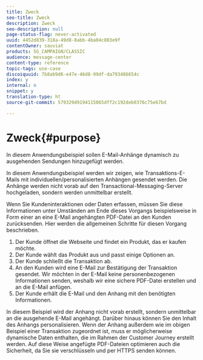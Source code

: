 ```yaml
---
title: Zweck
seo-title: Zweck
description: Zweck
seo-description: null
page-status-flag: never-activated
uuid: 4452d839-318a-49d8-8abb-4ba04c803e9f
contentOwner: sauviat
products: SG_CAMPAIGN/CLASSIC
audience: message-center
content-type: reference
topic-tags: use-case
discoiquuid: 7b8ab9d6-e47e-46d8-99df-da793486654c
index: y
internal: n
snippet: y
translation-type: ht
source-git-commit: 579329d9194115065dff2c192deb0376c75e67bd

---
```



# Zweck{#purpose}

In diesem Anwendungsbeispiel sollen E-Mail-Anhänge dynamisch zu ausgehenden Sendungen hinzugefügt werden.

In diesem Anwendungsbeispiel werden wir zeigen, wie Transaktions-E-Mails mit individuellen/personalisierten Anhängen gesendet werden. Die Anhänge werden nicht vorab auf den Transactional-Messaging-Server hochgeladen, sondern werden unmittelbar erstellt.

Wenn Sie Kundeninteraktionen oder Daten erfassen, müssen Sie diese Informationen unter Umständen am Ende dieses Vorgangs beispielsweise in Form einer an eine E-Mail angehängten PDF-Datei an den Kunden zurücksenden. Hier werden die allgemeinen Schritte für diesen Vorgang beschrieben.

1. Der Kunde öffnet die Webseite und findet ein Produkt, das er kaufen möchte.
1. Der Kunde wählt das Produkt aus und passt einige Optionen an.
1. Der Kunde schließt die Transaktion ab.
1. An den Kunden wird eine E-Mail zur Bestätigung der Transaktion gesendet. Wir möchten in der E-Mail keine personenbezogenen Informationen senden, weshalb wir eine sichere PDF-Datei erstellen und an die E-Mail anfügen.
1. Der Kunde erhält die E-Mail und den Anhang mit den benötigten Informationen.

In diesem Beispiel wird der Anhang nicht vorab erstellt, sondern unmittelbar an die ausgehende E-Mail angehängt. Darüber hinaus können Sie den Inhalt des Anhangs personalisieren. Wenn der Anhang außerdem wie im obigen Beispiel einer Transaktion zugeordnet ist, muss er möglicherweise dynamische Daten enthalten, die im Rahmen der Customer Journey erstellt werden. Auf diese Weise angefügte PDF-Dateien optimieren auch die Sicherheit, da Sie sie verschlüsseln und per HTTPS senden können.
